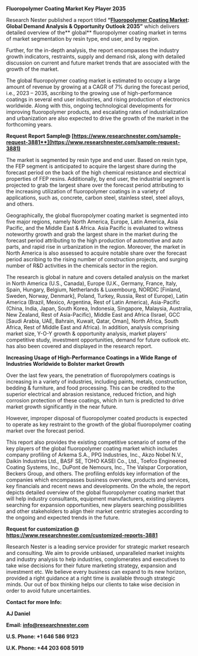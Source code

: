 ﻿
**Fluoropolymer Coating Market Key Player 2035**

Research Nester published a report titled **“[Fluoropolymer Coating Market](https://www.researchnester.com/reports/fluoropolymer-coating-market/3881): Global Demand Analysis & Opportunity Outlook 2035”** which delivers detailed overview of the** global** fluoropolymer coating market in terms of market segmentation by resin type, end user, and by region.

Further, for the in-depth analysis, the report encompasses the industry growth indicators, restraints, supply and demand risk, along with detailed discussion on current and future market trends that are associated with the growth of the market.

The global fluoropolymer coating market is estimated to occupy a large amount of revenue by growing at a CAGR of <a name="_hlk91521038"></a>7% during the forecast period, i.e., 2023 – 2035, ascribing to the growing use of high-performance coatings in several end user industries, and rising production of electronics worldwide. Along with this, ongoing technological developments for improving fluoropolymer products, and escalating rates of industrialization and urbanization are also expected to drive the growth of the market in the forthcoming years. 

**Request Report Sample@ [https://www.researchnester.com/sample-request-3881**](https://www.researchnester.com/sample-request-3881)**

The market is segmented by resin type and end user. Based on resin type, the FEP segment is anticipated to acquire the largest share during the forecast period on the back of the high chemical resistance and electrical properties of FEP resins. Additionally, by end user, the industrial segment is projected to grab the largest share over the forecast period attributing to the increasing utilization of fluoropolymer coatings in a variety of applications, such as, concrete, carbon steel, stainless steel, steel alloys, and others. 

Geographically, the global fluoropolymer coating market is segmented into five major regions, namely North America, Europe, Latin America, Asia Pacific, and the Middle East & Africa. Asia Pacific is evaluated to witness noteworthy growth and grab the largest share in the market during the forecast period attributing to the high production of automotive and auto parts, and rapid rise in urbanization in the region. Moreover, the market in North America is also assessed to acquire notable share over the forecast period ascribing to the rising number of construction projects, and surging number of R&D activities in the chemicals sector in the region.

The research is global in nature and covers detailed analysis on the market in North America (U.S., Canada), Europe (U.K., Germany, France, Italy, Spain, Hungary, Belgium, Netherlands & Luxembourg, NORDIC [Finland, Sweden, Norway, Denmark], Poland, Turkey, Russia, Rest of Europe), Latin America (Brazil, Mexico, Argentina, Rest of Latin America), Asia-Pacific (China, India, Japan, South Korea, Indonesia, Singapore, Malaysia, Australia, New Zealand, Rest of Asia-Pacific), Middle East and Africa (Israel, GCC [Saudi Arabia, UAE, Bahrain, Kuwait, Qatar, Oman], North Africa, South Africa, Rest of Middle East and Africa). In addition, analysis comprising market size, Y-O-Y growth & opportunity analysis, market players’ competitive study, investment opportunities, demand for future outlook etc. has also been covered and displayed in the research report.

**Increasing Usage of High-Performance Coatings in a Wide Range of Industries Worldwide to Bolster market Growth**

Over the last few years, the penetration of fluoropolymers coatings is increasing in a variety of industries, including paints, metals, construction, bedding & furniture, and food processing. This can be credited to the superior electrical and abrasion resistance, reduced friction, and high corrosion protection of these coatings, which in turn is predicted to drive market growth significantly in the near future.

However, improper disposal of fluoropolymer coated products is expected to operate as key restraint to the growth of the global fluoropolymer coating market over the forecast period.

This report also provides the existing competitive scenario of some of the key players of the global fluoropolymer coating market which includes company profiling of Arkema S.A., PPG Industries, Inc., Akzo Nobel N.V., Daikin Industries Ltd., BASF SE, TOHO KASEI Co., Ltd., Toefco Engineered Coating Systems, Inc., DuPont de Nemours, Inc., The Valspar Corporation, Beckers Group, and others. The profiling enfolds key information of the companies which encompasses business overview, products and services, key financials and recent news and developments. On the whole, the report depicts detailed overview of the global fluoropolymer coating market that will help industry consultants, equipment manufacturers, existing players searching for expansion opportunities, new players searching possibilities and other stakeholders to align their market centric strategies according to the ongoing and expected trends in the future.      

**Request for customization @ <https://www.researchnester.com/customized-reports-3881>** 

Research Nester is a leading service provider for strategic market research and consulting. We aim to provide unbiased, unparalleled market insights and industry analysis to help industries, conglomerates and executives to take wise decisions for their future marketing strategy, expansion and investment etc. We believe every business can expand to its new horizon, provided a right guidance at a right time is available through strategic minds. Our out of box thinking helps our clients to take wise decision in order to avoid future uncertainties.

**Contact for more Info:**

**AJ Daniel**

**Email: info@researchnester.com**

**U.S. Phone: +1 646 586 9123** 

**U.K. Phone: +44 203 608 5919**

